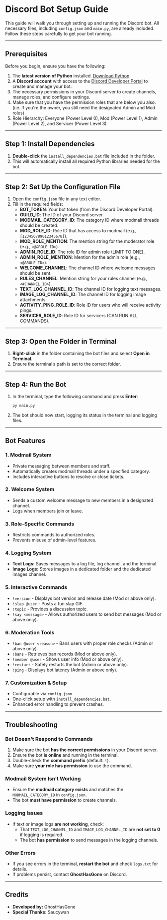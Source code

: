 # **Discord Bot Setup Guide**

This guide will walk you through setting up and running the Discord bot. All necessary files, including `config.json` and `main.py`, are already included. Follow these steps carefully to get your bot running.

---

## **Prerequisites**

Before you begin, ensure you have the following:
1. The **latest version of Python** installed. [Download Python](https://www.python.org/downloads/)
2. A **Discord account** with access to the [Discord Developer Portal](https://discord.com/developers/applications) to create and manage your bot.
3. The necessary permissions in your Discord server to create channels, manage roles, and configure settings.
4. Make sure that you have the permission roles that are below you also. (i.e. If you're the owner, you still need the designated Admin and Mod roles)
5. Role Hierarchy: Everyone (Power Level 0), Mod (Power Level 1), Admin (Power Level 2), and Servicer (Power Level 3)
---

## **Step 1: Install Dependencies**

1. **Double-click** the `install_dependencies.bat` file included in the folder.
2. This will automatically install all required Python libraries needed for the bot.

---

## **Step 2: Set Up the Configuration File**

1. Open the `config.json` file in any text editor.
2. Fill in the required fields:
   - **BOT_TOKEN**: Your bot token (from the Discord Developer Portal).
   - **GUILD_ID**: The ID of your Discord server.
   - **MODMAIL_CATEGORY_ID**: The category ID where modmail threads should be created.
   - **MOD_ROLE_ID**: Role ID that has access to modmail (e.g., `[123456789012345678]`).
   - **MOD_ROLE_MENTION**: The mention string for the moderator role (e.g., `<@&ROLE_ID>`).
   - **ADMIN_ROLE_ID**: The role ID for admin role (LIMIT TO ONE).
   - **ADMIN_ROLE_MENTION**: Mention for the admin role (e.g., `<@&ROLE_ID>`).
   - **WELCOME_CHANNEL**: The channel ID where welcome messages should be sent.
   - **RULES_CHANNEL**: Mention string for your rules channel (e.g., `<#CHANNEL_ID>`).
   - **TEXT_LOG_CHANNEL_ID**: The channel ID for logging text messages.
   - **IMAGE_LOG_CHANNEL_ID**: The channel ID for logging image attachments.
   - **ACTIVITY_PING_ROLE_ID**: Role ID for users who will receive activity pings.
   - **SERVICER_ROLE_ID**: Role ID for servicers (CAN RUN ALL COMMANDS).

---

## **Step 3: Open the Folder in Terminal**

1. **Right-click** in the folder containing the bot files and select **Open in Terminal**.
2. Ensure the terminal’s path is set to the correct folder.

---

## **Step 4: Run the Bot**

1. In the terminal, type the following command and press **Enter**:
   ```bash
   py main.py
   ```
2. The bot should now start, logging its status in the terminal and logging files.

---

## **Bot Features**

### **1. Modmail System**
   - Private messaging between members and staff.
   - Automatically creates modmail threads under a specified category.
   - Includes interactive buttons to resolve or close tickets.

### **2. Welcome System**
   - Sends a custom welcome message to new members in a designated channel.
   - Logs when members join or leave.

### **3. Role-Specific Commands**
   - Restricts commands to authorized roles.
   - Prevents misuse of admin-level features.

### **4. Logging System**
   - **Text Logs:** Saves messages to a log file, log channel, and the terminal.
   - **Image Logs:** Stores images in a dedicated folder and the dedicated images channel.

### **5. Interactive Commands**
   - `!version` - Displays bot version and release date (Mod or above only).
   - `!slap @user` - Posts a fun slap GIF.
   - `!topic` - Provides a discussion topic.
   - `!say <message>` - Allows authorized users to send bot messages (Mod or above only).

### **6. Moderation Tools**
   - `!ban @user <reason>` - Bans users with proper role checks (Admin or above only).
   - `!bans` - Retrieves ban records (Mod or above only).
   - `!member @user` - Shows user info (Mod or above only).
   - `!restart` - Safely restarts the bot (Admin or above only).
   - `!ping` - Displays bot latency (Admin or above only).

### **7. Customization & Setup**
   - Configurable via `config.json`.
   - One-click setup with `install_dependencies.bat`.
   - Enhanced error handling to prevent crashes.

---

## **Troubleshooting**

### **Bot Doesn't Respond to Commands**
1. Make sure the bot **has the correct permissions** in your Discord server.
2. Ensure the bot **is online** and running in the terminal.
3. Double-check the **command prefix** (default: `!`).
4. Make sure **your role has permission** to use the command.

### **Modmail System Isn’t Working**
- Ensure the **modmail category exists** and matches the `MODMAIL_CATEGORY_ID` in `config.json`.
- The bot **must have permission** to create channels.

### **Logging Issues**
- If text or image logs **are not working**, check:
  - That `TEXT_LOG_CHANNEL_ID` and `IMAGE_LOG_CHANNEL_ID` are **not set to 0** if logging is required.
  - The bot **has permission** to send messages in the logging channels.

### **Other Errors**
- If you see errors in the terminal, **restart the bot** and check `logs.txt` for details.
- If problems persist, contact **GhostHasGone** on Discord.

---

## **Credits**
- **Developed by:** GhostHasGone  
- **Special Thanks:** Saucywan  